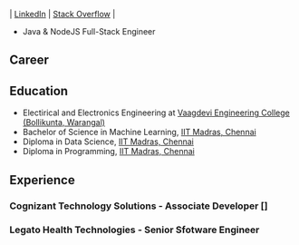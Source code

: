 | [LinkedIn](https://www.linkedin.com/in/kokkonda-abhilash) | [Stack Overflow](https://stackoverflow.com/users/story/9832322) |
- Java & NodeJS Full-Stack Engineer


## Career

## Education
- Electirical and Electronics Engineering at [Vaagdevi Engineering College (Bollikunta, Warangal)](https://www.vecw.edu.in/)
- Bachelor of Science in Machine Learning, [IIT Madras, Chennai](https://onlinedegree.iitm.ac.in/)
- Diploma in Data Science, [IIT Madras, Chennai](https://onlinedegree.iitm.ac.in/)
- Diploma in Programming, [IIT Madras, Chennai](https://onlinedegree.iitm.ac.in/)

## Experience

### Cognizant Technology Solutions - Associate Developer []

### Legato Health Technologies - Senior Sfotware Engineer
